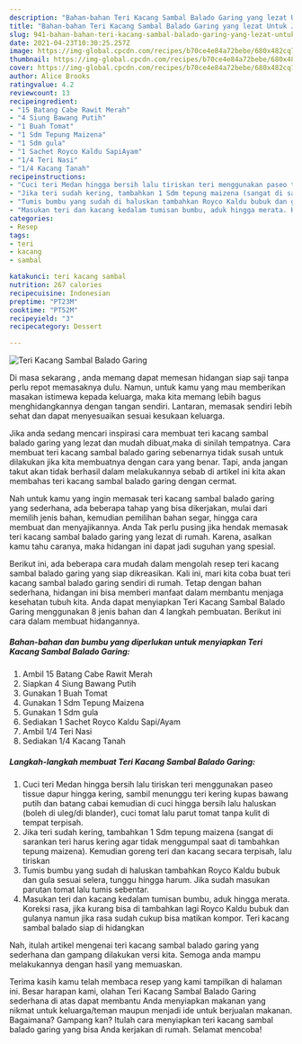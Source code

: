 ```yaml
---
description: "Bahan-bahan Teri Kacang Sambal Balado Garing yang lezat Untuk Jualan"
title: "Bahan-bahan Teri Kacang Sambal Balado Garing yang lezat Untuk Jualan"
slug: 941-bahan-bahan-teri-kacang-sambal-balado-garing-yang-lezat-untuk-jualan
date: 2021-04-23T10:30:25.257Z
image: https://img-global.cpcdn.com/recipes/b70ce4e84a72bebe/680x482cq70/teri-kacang-sambal-balado-garing-foto-resep-utama.jpg
thumbnail: https://img-global.cpcdn.com/recipes/b70ce4e84a72bebe/680x482cq70/teri-kacang-sambal-balado-garing-foto-resep-utama.jpg
cover: https://img-global.cpcdn.com/recipes/b70ce4e84a72bebe/680x482cq70/teri-kacang-sambal-balado-garing-foto-resep-utama.jpg
author: Alice Brooks
ratingvalue: 4.2
reviewcount: 13
recipeingredient:
- "15 Batang Cabe Rawit Merah"
- "4 Siung Bawang Putih"
- "1 Buah Tomat"
- "1 Sdm Tepung Maizena"
- "1 Sdm gula"
- "1 Sachet Royco Kaldu SapiAyam"
- "1/4 Teri Nasi"
- "1/4 Kacang Tanah"
recipeinstructions:
- "Cuci teri Medan hingga bersih lalu tiriskan teri menggunakan paseo tissue dapur hingga kering, sambil menunggu teri kering kupas bawang putih dan batang cabai kemudian di cuci hingga bersih lalu haluskan (boleh di uleg/di blander), cuci tomat lalu parut tomat tanpa kulit di tempat terpisah."
- "Jika teri sudah kering, tambahkan 1 Sdm tepung maizena (sangat di sarankan teri harus kering agar tidak menggumpal saat di tambahkan tepung maizena). Kemudian goreng teri dan kacang secara terpisah, lalu tiriskan"
- "Tumis bumbu yang sudah di haluskan tambahkan Royco Kaldu bubuk dan gula sesuai selera, tunggu hingga harum. Jika sudah masukan parutan tomat lalu tumis sebentar."
- "Masukan teri dan kacang kedalam tumisan bumbu, aduk hingga merata. Koreksi rasa, jika kurang bisa di tambahkan lagi Royco Kaldu bubuk dan gulanya namun jika rasa sudah cukup bisa matikan kompor. Teri kacang sambal balado siap di hidangkan"
categories:
- Resep
tags:
- teri
- kacang
- sambal

katakunci: teri kacang sambal 
nutrition: 267 calories
recipecuisine: Indonesian
preptime: "PT23M"
cooktime: "PT52M"
recipeyield: "3"
recipecategory: Dessert

---
```



![Teri Kacang Sambal Balado Garing](https://img-global.cpcdn.com/recipes/b70ce4e84a72bebe/680x482cq70/teri-kacang-sambal-balado-garing-foto-resep-utama.jpg)

Di masa  sekarang , anda memang dapat memesan hidangan siap saji tanpa perlu repot memasaknya dulu. Namun, untuk kamu yang mau memberikan masakan istimewa kepada keluarga, maka kita memang lebih bagus menghidangkannya dengan tangan sendiri. Lantaran, memasak sendiri lebih sehat dan dapat menyesuaikan sesuai kesukaan keluarga.

Jika anda sedang mencari inspirasi cara membuat teri kacang sambal balado garing yang lezat dan mudah dibuat,maka di sinilah tempatnya. Cara membuat teri kacang sambal balado garing  sebenarnya tidak susah untuk dilakukan jika kita membuatnya dengan cara yang benar. Tapi, anda jangan takut akan tidak berhasil dalam melakukannya 
sebab di artikel ini kita akan membahas teri kacang sambal balado garing dengan cermat.  



Nah untuk kamu yang ingin memasak teri kacang sambal balado garing yang sederhana, ada beberapa tahap yang bisa dikerjakan, mulai dari memilih jenis bahan, kemudian pemilihan bahan segar, hingga cara membuat dan menyajikannya. Anda Tak perlu pusing jika hendak memasak teri kacang sambal balado garing yang lezat di rumah. Karena, asalkan kamu  tahu caranya, maka hidangan ini dapat jadi suguhan yang spesial.

Berikut ini, ada beberapa cara mudah dalam mengolah resep teri kacang sambal balado garing yang siap dikreasikan. Kali ini, mari kita coba buat teri kacang sambal balado garing sendiri di rumah. Tetap dengan bahan sederhana, hidangan ini bisa memberi manfaat dalam membantu menjaga kesehatan tubuh kita. Anda dapat menyiapkan Teri Kacang Sambal Balado Garing menggunakan 8 jenis bahan dan 4 langkah pembuatan. Berikut ini cara dalam membuat hidangannya.

<!--inarticleads1-->

##### Bahan-bahan dan bumbu yang diperlukan untuk menyiapkan Teri Kacang Sambal Balado Garing:

1. Ambil 15 Batang Cabe Rawit Merah
1. Siapkan 4 Siung Bawang Putih
1. Gunakan 1 Buah Tomat
1. Gunakan 1 Sdm Tepung Maizena
1. Gunakan 1 Sdm gula
1. Sediakan 1 Sachet Royco Kaldu Sapi/Ayam
1. Ambil 1/4 Teri Nasi
1. Sediakan 1/4 Kacang Tanah




<!--inarticleads2-->

##### Langkah-langkah membuat Teri Kacang Sambal Balado Garing:

1. Cuci teri Medan hingga bersih lalu tiriskan teri menggunakan paseo tissue dapur hingga kering, sambil menunggu teri kering kupas bawang putih dan batang cabai kemudian di cuci hingga bersih lalu haluskan (boleh di uleg/di blander), cuci tomat lalu parut tomat tanpa kulit di tempat terpisah.
1. Jika teri sudah kering, tambahkan 1 Sdm tepung maizena (sangat di sarankan teri harus kering agar tidak menggumpal saat di tambahkan tepung maizena). Kemudian goreng teri dan kacang secara terpisah, lalu tiriskan
1. Tumis bumbu yang sudah di haluskan tambahkan Royco Kaldu bubuk dan gula sesuai selera, tunggu hingga harum. Jika sudah masukan parutan tomat lalu tumis sebentar.
1. Masukan teri dan kacang kedalam tumisan bumbu, aduk hingga merata. Koreksi rasa, jika kurang bisa di tambahkan lagi Royco Kaldu bubuk dan gulanya namun jika rasa sudah cukup bisa matikan kompor. Teri kacang sambal balado siap di hidangkan




Nah, itulah artikel mengenai  teri kacang sambal balado garing  yang sederhana dan gampang dilakukan versi kita. Semoga anda mampu melakukannya dengan hasil yang memuaskan. 

Terima kasih kamu telah membaca resep yang kami tampilkan di halaman ini. Besar harapan kami, olahan  Teri Kacang Sambal Balado Garing sederhana di atas dapat membantu Anda menyiapkan makanan yang nikmat untuk keluarga/teman maupun menjadi ide untuk berjualan makanan. Bagaimana? Gampang kan? Itulah cara menyiapkan teri kacang sambal balado garing yang bisa Anda kerjakan di rumah. Selamat mencoba!

